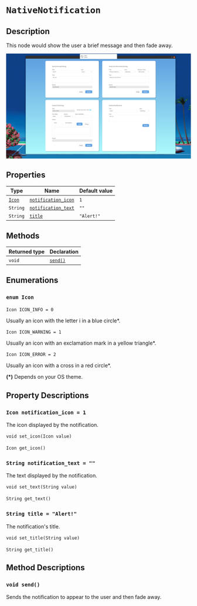 # `NativeNotification`

## Description

This node would show the user a brief message and then fade away.

![Native Notification](./images/native_notification.png)

## Properties

|Type|Name|Default value|
|-|-|-|
|[`Icon`](#enum-icon)|[`notification_icon`](#icon-notification_icon--1)|`1`|
|`String`|[`notification_text`](#string-notification_text--)|`""`|
|`String`|[`title`](#string-title--alert)|`"Alert!"`|

## Methods

|Returned type|Declaration|
|-|-|
|`void`|[`send()`](#void-send)|

## Enumerations

### `enum Icon`

```gdscript
Icon ICON_INFO = 0
```

Usually an icon with the letter i in a blue circle*.

```gdscript
Icon ICON_WARNING = 1
```

Usually an icon with an exclamation mark in a yellow triangle*.

```gdscript
Icon ICON_ERROR = 2
```

Usually an icon with a cross in a red circle*.

**(*)** Depends on your OS theme.

## Property Descriptions

### `Icon notification_icon = 1`

The icon displayed by the notification.

```gdscript
void set_icon(Icon value)

Icon get_icon()
```

### `String notification_text = ""`

The text displayed by the notification.

```gdscript
void set_text(String value)

String get_text()
```

### `String title = "Alert!"`

The notification's title.

```gdscript
void set_title(String value)

String get_title()
```

## Method Descriptions

### `void send()`

Sends the notification to appear to the user and then fade away.
